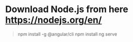 
# Download Node.js from here https://nodejs.org/en/
 
> npm install -g @angular/cli
> npm install
> ng serve
 
